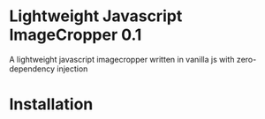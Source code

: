 # Lightweight Javascript ImageCropper 0.1

A lightweight javascript imagecropper written in vanilla js
with zero-dependency injection

# Installation